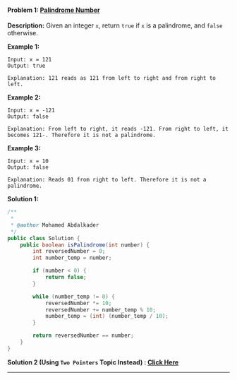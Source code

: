 #### Problem 1: [Palindrome Number](https://leetcode.com/problems/palindrome-number/)

**Description:**
Given an integer `x`, return `true` if `x` is a palindrome, and `false` otherwise.


**Example 1:**
```plaintext
Input: x = 121
Output: true

Explanation: 121 reads as 121 from left to right and from right to left.
```

**Example 2:**
```plaintext
Input: x = -121
Output: false

Explanation: From left to right, it reads -121. From right to left, it becomes 121-. Therefore it is not a palindrome.
```

**Example 3:**
```plaintext
Input: x = 10
Output: false

Explanation: Reads 01 from right to left. Therefore it is not a palindrome.
```

**Solution 1:**
```java
/**
 *
 * @author Mohamed Abdalkader
 */
public class Solution {
    public boolean isPalindrome(int number) {
        int reversedNumber = 0;
        int number_temp = number;

        if (number < 0) {
            return false;
        }

        while (number_temp != 0) {
            reversedNumber *= 10;
            reversedNumber += number_temp % 10;
            number_temp = (int) (number_temp / 10);
        }

        return reversedNumber == number;
    }
}
```

**Solution 2 (Using `Two Pointers` Topic Instead) : [Click Here]()**

***
